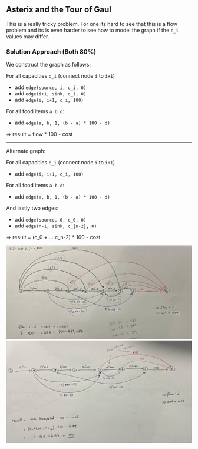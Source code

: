 ## Asterix and the Tour of Gaul

This is a really tricky problem. For one its hard to see that this is a flow problem and its is even harder to see how to model the graph if the `c_i` values may differ.

### Solution Approach (Both 80%)

We construct the graph as follows:

For all capacities `c_i` (connect node `i` to `i+1`)
- add `edge(source, i, c_i, 0)`
- add `edge(i+1, sink, c_i, 0)`
- add `edge(i, i+1, c_i, 100)`

For all food items `a b d`:
- add `edge(a, b, 1, (b - a) * 100 - d)`

=> result = flow * 100 - cost

-----------------

Alternate graph:

For all capacities `c_i` (connect node `i` to `i+1`)
- add `edge(i, i+1, c_i, 100)`

For all food items `a b d`:
- add `edge(a, b, 1, (b - a) * 100 - d)`

And lastly two edges:
- add `edge(source, 0, c_0, 0)`
- add `edge(n-1, sink, c_{n-2}, 0)`

=> result = (c_0 + ... c_n-2) * 100 - cost

![Graph Example](/week_10/asterix-tour-of-gaul/1.jpeg)
![Graph Example](/week_10/asterix-tour-of-gaul/2.jpeg)